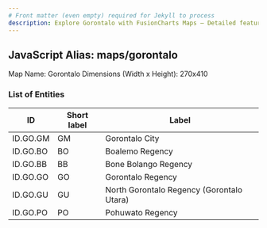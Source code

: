 ```yaml
---
# Front matter (even empty) required for Jekyll to process
description: Explore Gorontalo with FusionCharts Maps – Detailed features for seamless integration. Try now & enhance your data visualization today! 
---
```


## JavaScript Alias: maps/gorontalo

Map Name: Gorontalo
Dimensions (Width x Height): 270x410





### List of Entities

ID | Short label | Label
---|---|---|
ID.GO.GM|GM|Gorontalo City
ID.GO.BO|BO|Boalemo Regency
ID.GO.BB|BB|Bone Bolango Regency
ID.GO.GO|GO|Gorontalo Regency
ID.GO.GU|GU|North Gorontalo Regency (Gorontalo Utara)
ID.GO.PO|PO|Pohuwato Regency